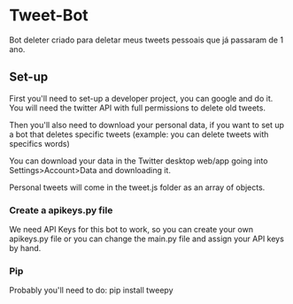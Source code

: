 # Tweet-Bot
Bot deleter criado para deletar meus tweets pessoais que já passaram de 1 ano.

## Set-up
First you'll need to set-up a developer project, you can google and do it. You will need the twitter API with full permissions to delete old tweets. 

Then you'll also need to download your personal data, if you want to set up a bot that deletes specific tweets (example: you can delete tweets with specifics words)

You can download your data in the Twitter desktop web/app going into Settings>Account>Data and downloading it.

Personal tweets will come in the tweet.js folder as an array of objects.

### Create a apikeys.py file

We need API Keys for this bot to work, so you can create your own apikeys.py file or you can change the main.py file and assign your API keys by hand.

### Pip

Probably you'll need to do: pip install tweepy

